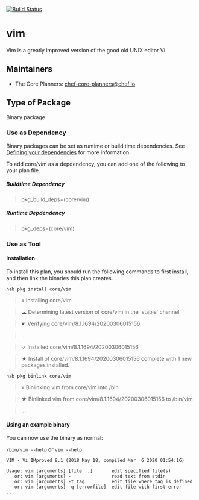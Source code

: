 [![Build Status](https://dev.azure.com/chefcorp-partnerengineering/Chef%20Base%20Plans/_apis/build/status/chef-base-plans.vim?branchName=master)](https://dev.azure.com/chefcorp-partnerengineering/Chef%20Base%20Plans/_build/latest?definitionId=142&branchName=master)

# vim

Vim is a greatly improved version of the good old UNIX editor Vi

## Maintainers

* The Core Planners: <chef-core-planners@chef.io>

## Type of Package

Binary package

### Use as Dependency

Binary packages can be set as runtime or build time dependencies. See [Defining your dependencies](https://www.habitat.sh/docs/developing-packages/developing-packages/#sts=Define%20Your%20Dependencies) for more information.

To add core/vim as a depdendency, you can add one of the following to your plan file.

##### Buildtime Dependency

> pkg_build_deps=(core/vim)

##### Runtime Depdendency

> pkg_deps=(core/vim)

### Use as Tool

#### Installation

To install this plan, you should run the following commands to first install, and then link the binaries this plan creates.

`hab pkg install core/vim`

> » Installing core/vim

> ☁ Determining latest version of core/vim in the 'stable' channel

> ☛ Verifying core/vim/8.1.1694/20200306015156

> ...

> ✓ Installed core/vim/8.1.1694/20200306015156

> ★ Install of core/vim/8.1.1694/20200306015156 complete with 1 new packages installed.

`hab pkg binlink core/vim`

> » Binlinking vim from core/vim into /bin

> ★ Binlinked vim from core/vim/8.1.1694/20200306015156 to /bin/vim

> ...

#### Using an example binary
You can now use the binary as normal:

`/bin/vim --help` or `vim --help`

```
VIM - Vi IMproved 8.1 (2018 May 18, compiled Mar  6 2020 01:54:16)

Usage: vim [arguments] [file ..]       edit specified file(s)
   or: vim [arguments] -               read text from stdin
   or: vim [arguments] -t tag          edit file where tag is defined
   or: vim [arguments] -q [errorfile]  edit file with first error
...
```
